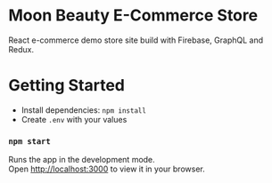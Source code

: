 # Moon Beauty E-Commerce Store

React e-commerce demo store site build with Firebase, GraphQL and Redux.

# Getting Started

* Install dependencies: `npm install`
* Create `.env` with your values

### `npm start`

Runs the app in the development mode.\
Open [http://localhost:3000](http://localhost:3000) to view it in your browser.
